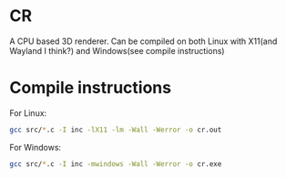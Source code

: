 # CR

A CPU based 3D renderer. Can be compiled on both Linux with X11(and Wayland I think?) and Windows(see compile instructions)

# Compile instructions

For Linux:
```bash
gcc src/*.c -I inc -lX11 -lm -Wall -Werror -o cr.out
```

For Windows:
```bash
gcc src/*.c -I inc -mwindows -Wall -Werror -o cr.exe
```
